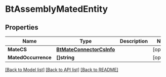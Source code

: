 # BtAssemblyMatedEntity

## Properties

Name | Type | Description | Notes
------------ | ------------- | ------------- | -------------
**MateCS** | [**BtMateConnectorCsInfo**](BTMateConnectorCSInfo.md) |  | [optional] 
**MatedOccurrence** | **[]string** |  | [optional] 

[[Back to Model list]](../README.md#documentation-for-models) [[Back to API list]](../README.md#documentation-for-api-endpoints) [[Back to README]](../README.md)


